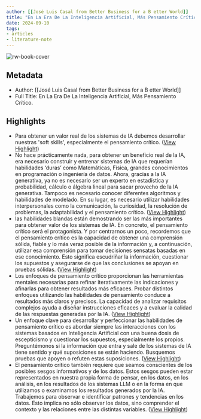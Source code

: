 ```yaml
---
author: [[José Luis Casal from Better Business for a B etter World]]
title: "En La Era De La Inteligencia Artificial, Más Pensamiento Crítico."
date: 2024-09-10
tags: 
- articles
- literature-note
---
```

![rw-book-cover](https://readwise-assets.s3.amazonaws.com/static/images/article4.6bc1851654a0.png)

## Metadata
- Author: [[José Luis Casal from Better Business for a B etter World]]
- Full Title: En La Era De La Inteligencia Artificial, Más Pensamiento Crítico.

## Highlights
- Para obtener un valor real de los sistemas de IA debemos desarrollar nuestras 'soft skills', especialmente el pensamiento crítico. ([View Highlight](https://read.readwise.io/read/01j7c640w22nnzt9vay2rdqd62))
- No hace prácticamente nada, para obtener un beneficio real de la IA, era necesario construir y entrenar sistemas de IA que requerían habilidades ‘duras’ como Matemáticas, Física, grandes conocimientos en programación o ingeniería de datos. Ahora, gracias a la IA generativa, ya no es necesario ser un experto en estadística y probabilidad, cálculo o álgebra lineal para sacar provecho de la IA generativa. Tampoco es necesario conocer diferentes algoritmos y habilidades de modelado. En su lugar, es necesario utilizar habilidades interpersonales como la comunicación, la curiosidad, la resolución de problemas, la adaptabilidad y el pensamiento crítico. ([View Highlight](https://read.readwise.io/read/01j7c6a2t8cr8agd1zv4gab7g6))
- las habilidades blandas están demostrando ser las más importantes para obtener valor de los sistemas de IA. En concreto, el pensamiento crítico será el protagonista. Y por centrarnos un poco, recordemos que el pensamiento crítico es la capacidad de obtener una comprensión sólida, fiable y lo más veraz posible de la información y, a continuación, utilizar esa comprensión para tomar decisiones sensatas basadas en ese conocimiento. Esto significa escudriñar la información, cuestionar los supuestos y asegurarse de que las conclusiones se apoyan en pruebas sólidas. ([View Highlight](https://read.readwise.io/read/01j7c6b5brw3qygj1zxe2dj8nd))
- Los enfoques de pensamiento crítico proporcionan las herramientas mentales necesarias para refinar iterativamente las indicaciones y afinarlas para obtener resultados más eficaces. Probar distintos enfoques utilizando las habilidades de pensamiento conduce a resultados más claros y precisos. La capacidad de analizar requisitos complejos ayuda a diseñar instrucciones eficaces y a evaluar la calidad de las respuestas generadas por la IA. ([View Highlight](https://read.readwise.io/read/01j7c6bqb86ypamz1jfw14p1rc))
- Un enfoque clave para desarrollar y perfeccionar las habilidades de pensamiento crítico es abordar siempre las interacciones con los sistemas basados en Inteligencia Artificial con una buena dosis de escepticismo y cuestionar los supuestos, especialmente los propios. Preguntémonos si la información que entra y sale de los sistemas de IA tiene sentido y qué suposiciones se están haciendo. Busquemos pruebas que apoyen o refuten estas suposiciones. ([View Highlight](https://read.readwise.io/read/01j7c6c706x1m5tabjf1r1fw7v))
- El pensamiento crítico también requiere que seamos conscientes de los posibles sesgos informativos y de los datos. Estos sesgos pueden estar representados en nuestra propia forma de pensar, en los datos, en los análisis, en los resultados de los sistemas LLM o en la forma en que utilizamos o examinamos los resultados generados por la IA. Trabajemos para observar e identificar patrones y tendencias en los datos. Esto implica no sólo observar los datos, sino comprender el contexto y las relaciones entre las distintas variables. ([View Highlight](https://read.readwise.io/read/01j7c6cpz9bx5nv3jrgq4sqwvm))

